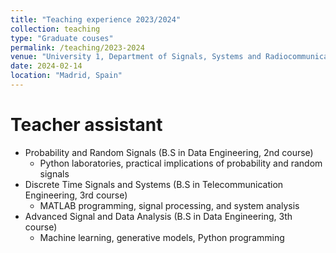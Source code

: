 ```yaml
---
title: "Teaching experience 2023/2024"
collection: teaching
type: "Graduate couses"
permalink: /teaching/2023-2024
venue: "University 1, Department of Signals, Systems and Radiocommunications"
date: 2024-02-14
location: "Madrid, Spain"
---
```


Teacher assistant
======
 * Probability and Random Signals (B.S in Data Engineering, 2nd course)
   * Python laboratories, practical implications of probability and random signals
 * Discrete Time Signals and Systems (B.S in Telecommunication Engineering, 3rd course)
   * MATLAB programming, signal processing, and system analysis
 * Advanced Signal and Data Analysis (B.S in Data Engineering, 3th course)
   * Machine learning, generative models, Python programming